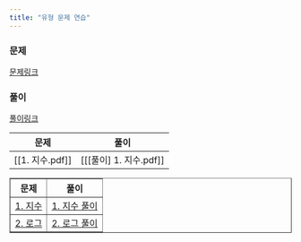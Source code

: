 ```yaml
---
title: "유형 문제 연습"
---
```

### 문제
[문제링크](https://drive.google.com/drive/folders/1P0WOPzLX3Ckxn5PX_NY3vo0GIaTkewgx)
### 풀이
[풀이링크](https://drive.google.com/drive/folders/1fbOXM93xIhCKjgg4CC21o1WWtWqE6n4R?usp=share_link)

|문제|풀이|
|---|---|
|[[1. 지수.pdf]]|[[[풀이] 1. 지수.pdf]]|

<table border="1">
<th>문제</th> <th>풀이</th> 
<tr><!-- 첫번째 줄 시작 --> 
<td><a href="/pdf/1.%20지수.pdf">1. 지수</a></td> <td><a href="/pdf/[풀이] 1. 지수.pdf">1. 지수 풀이</a></td> </tr>
<!-- 첫번째 줄 끝 --> <tr><!-- 두번째 줄 시작 --> 
<td><a href="/pdf/2.%20로그.pdf">2. 로그</a></td> <td><a href="/pdf/[풀이]%202.%20로그.pdf">2. 로그 풀이</a></td> </tr>
<!-- 두번째 줄 끝 --> </table>
